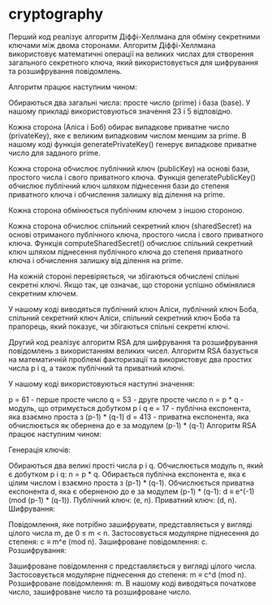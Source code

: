 # cryptography
Перший код реалізує алгоритм Діффі-Хеллмана для обміну секретними ключами між двома сторонами. Алгоритм Діффі-Хеллмана використовує математичні операції на великих числах для створення загального секретного ключа, який використовується для шифрування та розшифрування повідомлень.

Алгоритм працює наступним чином:

Обираються два загальні числа: просте число (prime) і база (base). У нашому прикладі використовуються значення 23 і 5 відповідно.

Кожна сторона (Аліса і Боб) обирає випадкове приватне число (privateKey), яке є великим випадковим числом меншим за prime. В нашому коді функція generatePrivateKey() генерує випадкове приватне число для заданого prime.

Кожна сторона обчислює публічний ключ (publicKey) на основі бази, простого числа і свого приватного ключа. Функція generatePublicKey() обчислює публічний ключ шляхом піднесення бази до степеня приватного ключа і обчислення залишку від ділення на prime.

Кожна сторона обмінюється публічним ключем з іншою стороною.

Кожна сторона обчислює спільний секретний ключ (sharedSecret) на основі отриманого публічного ключа, простого числа і свого приватного ключа. Функція computeSharedSecret() обчислює спільний секретний ключ шляхом піднесення публічного ключа до степеня приватного ключа і обчислення залишку від ділення на prime.

На кожній стороні перевіряється, чи збігаються обчислені спільні секретні ключі. Якщо так, це означає, що сторони успішно обмінялися секретним ключем.

У нашому коді виводяться публічний ключ Аліси, публічний ключ Боба, спільний секретний ключ Аліси, спільний секретний ключ Боба та прапорець, який показує, чи збігаються спільні секретні ключі.

Другий код реалізує алгоритм RSA для шифрування та розшифрування повідомлень з використанням великих чисел. Алгоритм RSA базується на математичній проблемі факторизації та використовує два простих числа p і q, а також публічний та приватний ключі.

У нашому коді використовуються наступні значення:

p = 61 - перше просте число
q = 53 - друге просте число
n = p * q - модуль, що отримується добутком p і q
e = 17 - публічна експонента, яка взаємно проста з (p-1) * (q-1)
d = 413 - приватна експонента, яка обчислюється як обернена до e за модулем (p-1) * (q-1)
Алгоритм RSA працює наступним чином:

Генерація ключів:

Обираються два великі прості числа p і q.
Обчислюється модуль n, який є добутком p і q: n = p * q.
Обирається публічна експонента e, яка є цілим числом і взаємно проста з (p-1) * (q-1).
Обчислюється приватна експонента d, яка є оберненою до e за модулем (p-1) * (q-1): d ≡ e^(-1) (mod (p-1) * (q-1)).
Публічний ключ: (e, n).
Приватний ключ: (d, n).
Шифрування:

Повідомлення, яке потрібно зашифрувати, представляється у вигляді цілого числа m, де 0 ≤ m < n.
Застосовується модулярне піднесення до степеня: c ≡ m^e (mod n).
Зашифроване повідомлення: c.
Розшифрування:

Зашифроване повідомлення c представляється у вигляді цілого числа.
Застосовується модулярне піднесення до степеня: m ≡ c^d (mod n).
Розшифроване повідомлення: m.
В нашому коді виводяться початкове число, зашифроване число та розшифроване число.





